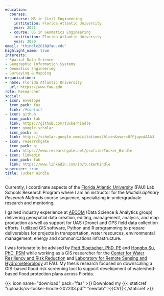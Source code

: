 ```yaml
---
education:
  courses:
  - course: MS in Civil Engineering
    institution: Florida Atlantic University
    year: 2021
  - course: BS in Geomatics Engineering
    institution: Florida Atlantic University
    year: 2020
email: "thindle2016@fau.edu"
highlight_name: true
interests:
- Spatial Data Science
- Geographic Information Systems
- Geomatics Engineering
- Surveying & Mapping
organizations:
- name: Florida Atlantic University
  url: https://www.fau.edu
role: Researcher
social:
- icon: envelope
  icon_pack: fas
  link: /#contact
- icon: github
  icon_pack: fab
  link: https://github.com/tuckerhindle
- icon: google-scholar
  icon_pack: ai
  link: https://scholar.google.com/citations?hl=en&user=8fPjuycAAAAJ
- icon: researchgate
  icon_pack: ai
  link: https://www.researchgate.net/profile/Tucker_Hindle
- icon: linkedin
  icon_pack: fab
  link: https://www.linkedin.com/in/tuckerhindle
superuser: true
title: Tucker Hindle
---
```


Currently, I coordinate aspects of the [Florida Atlantic University](https://www.fau.edu) (FAU) Lab Schools Research Program where I am an instructor for the _Multidisciplinary Research Methods_ course sequence, specializing in undergraduate research and mentoring.

I gained industry experience at [AECOM](https://aecom.com) (Data Science & Analytics group) delivering geospatial data creation, editing, management, analysis, and map production as well as support for UAS (Drone) and GPS field data collection efforts. I utilized GIS software, Python and R programming to prepare deliverables for projects in transportation, water resources, environmental management, energy and communications infrastructure.

I was fortunate to be advised by [Fred Bloetscher, PhD, PE](https://www.researchgate.net/profile/Frederick-Bloetscher) and [Hongbo Su, PhD, PSM](https://www.fau.edu/engineering/directory/faculty/su-h) while working as a GIS researcher for the [Center for Water Resiliency and Risk Reduction](https://www.fau.edu/engineering/research/cwr3/about) and [Laboratory for Remote Sensing and Hydrometeorology](http://faculty.eng.fau.edu/suh) at FAU. My thesis research focused on downscaling a GIS-based flood risk screening tool to support development of watershed-based flood protection plans across Florida.

{{< icon name="download" pack="fas" >}} Download my {{< staticref "uploads/cv-tucker-hindle-202203.pdf" "newtab" >}}CV{{< /staticref >}}.
